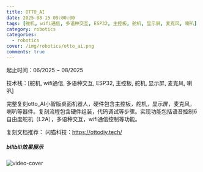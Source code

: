 ```yaml
---
title: OTTO_AI
date: 2025-08-15 09:00:00
tags: [舵机, wifi通信, 多语种交互, ESP32, 主控板, 舵机, 显示屏, 麦克风, 喇叭]
category: robotics
categories:
  - robotics
cover: /img/robotics/otto_ai.png
comments: true
---
```


起止时间：06/2025 ~ 08/2025

技术栈：[舵机, wifi通信, 多语种交互, ESP32, 主控板, 舵机, 显示屏, 麦克风, 喇叭]

完整复刻otto_AI小智版桌面机器人，硬件包含主控板，舵机，显示屏，麦克风，喇叭等器件。复刻流程包含硬件组装，代码调试等步骤。实现功能包括语音控制6自由度舵机（L2A），多语种交互，wifi通信控制等功能。

复刻文档推荐：
闪猫科技：https://ottodiy.tech/

<div class="row">
  <div class="col-lg-12"><!-- title -->
    <h5 class="trm-mb-40 trm-mt-20 trm-title-with-divider">bilibili效果展示<span data-number="05"></span></h5>
  </div>
  <div class="col-lg-12"><!-- video -->
    <div class="trm-video trm-scroll-animation">
      <div class="trm-video-content trm-overlay"><img src="/img/robotics/otto_ai.png" alt="video-cover">
        <div class="trm-button-puls"></div>
        <a href="https://www.bilibili.com/video/BV16UWqzmEgn/" class="trm-play-button" target="_blank"><i class="fas fa-play"></i></a></div>
    </div>
    <!-- video end --></div>
</div>
